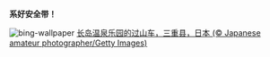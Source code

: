 
**系好安全带！**

![bing-wallpaper](https://www.bing.com/th?id=OHR.JapanRollerCoaster_ZH-CN7954058301_1920x1080.jpg)
[长岛温泉乐园的过山车，三重县，日本 (© Japanese amateur photographer/Getty Images)](https://www.bing.com/search?q=%E9%95%BF%E5%B2%9B%E6%B8%A9%E6%B3%89%E4%B9%90%E5%9B%AD&amp;form=hpcapt&amp;mkt=zh-cn)
  